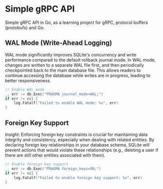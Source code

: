 # Simple gRPC API

Simple gRPC API in Go, as a learning project for gRPC, protocol buffers (protobufs) and Go.

## WAL Mode (Write-Ahead Logging)

WAL mode significantly improves SQLite's concurrency and write performance compared to the default rollback journal mode. In WAL mode, changes are written to a separate WAL file first, and then periodically checkpointed back to the main database file. This allows readers to continue accessing the database while writes are in progress, leading to better responsiveness.

```go
// Enable WAL mode
_, err := db.Exec("PRAGMA journal_mode=WAL;")
if err != nil {
    log.Fatalf("Failed to enable WAL mode: %v", err)
}
```

## Foreign Key Support

Insight: Enforcing foreign key constraints is crucial for maintaining data integrity and consistency, especially when dealing with related entities. By declaring foreign key relationships in your database schema, SQLite will prevent actions that would violate these relationships (e.g., deleting a user if there are still other entities associated with them).

```go
// Enable foreign key support
_, err := db.Exec("PRAGMA foreign_keys=ON;")
if err != nil {
    log.Fatalf("Failed to enable foreign key support: %v", err)
}
```
